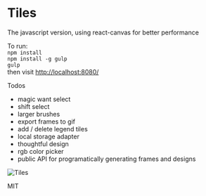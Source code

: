Tiles
=====

The javascript version, using react-canvas for better performance

To run:  
`npm install`  
`npm install -g gulp`  
`gulp`  
then visit [http://localhost:8080/](http://localhost:8080/)

Todos
 - magic want select
 - shift select
 - larger brushes
 - export frames to gif
 - add / delete legend tiles
 - local storage adapter
 - thoughtful design
 - rgb color picker
 - public API for programatically generating frames and designs

![Tiles](https://s3.amazonaws.com/tiles-canvas/Screen+Shot+2015-02-13+at+9.58.53+PM.png)

MIT
